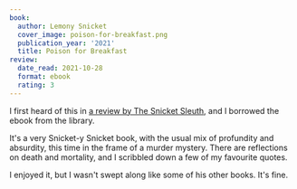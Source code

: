 ```yaml
---
book:
  author: Lemony Snicket
  cover_image: poison-for-breakfast.png
  publication_year: '2021'
  title: Poison for Breakfast
review:
  date_read: 2021-10-28
  format: ebook
  rating: 3
---
```


I first heard of this in [a review by The Snicket Sleuth](https://snicketsleuth.tumblr.com/post/661507207111819264/the-sleuth-reviews-poison-for-breakfast), and I borrowed the ebook from the library.

It's a very Snicket-y Snicket book, with the usual mix of profundity and absurdity, this time in the frame of a murder mystery.
There are reflections on death and mortality, and I scribbled down a few of my favourite quotes.

I enjoyed it, but I wasn't swept along like some of his other books.
It's fine.
